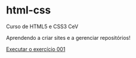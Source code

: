 # html-css
 Curso de HTML5 e CSS3 CeV

Aprendendo a criar sites e a gerenciar repositórios!

<a href="https://lucianotbrum.github.io/html-css/exercicios/ex001/index.html">Executar o exercício 001<a/>

